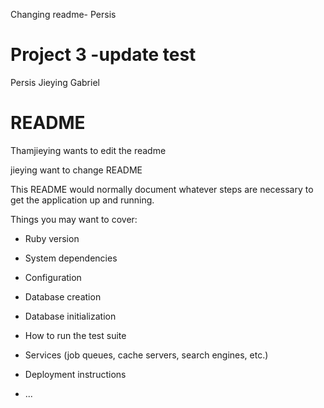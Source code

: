 Changing readme- Persis

# Project 3 -update test
Persis Jieying Gabriel
# README


Thamjieying wants to edit the readme

jieying want to change README

This README would normally document whatever steps are necessary to get the
application up and running.

Things you may want to cover:

* Ruby version

* System dependencies

* Configuration

* Database creation

* Database initialization

* How to run the test suite

* Services (job queues, cache servers, search engines, etc.)

* Deployment instructions

* ...
